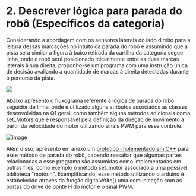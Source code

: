 # 2. Descrever lógica para parada do robô (Específicos da categoria)

Considerando a abordagem com os sensores laterais do lado direito para a leitura dessas marcações no intuito da parada do robô e assumindo que a pista será similar a figura à baixo retirada da cartilha da categoria segue linha, onde o robô será posicionado inicialmente entre as duas marcas laterais à sua direita, proponho-se um programa com uma instrução única de decisão avaliando a quantidade de marcas à direita detectadas durante o percurso da pista.

![](https://www.notion.so/image/https%3A%2F%2Fs3-us-west-2.amazonaws.com%2Fsecure.notion-static.com%2F04f57f7c-6ffd-463c-a6a6-eb22113a9503%2FWhatsApp_Image_2022-04-24_at_22.55.02.jpeg?table=block&id=9a058fe5-c64c-478a-9889-05723e5cc837&spaceId=fe56e0f2-d7ef-4de1-87ea-996fd17a4d65&width=1380&userId=cd3f3164-7205-4bb5-b4da-7d490ed618b8&cache=v2)

Abaixo apresento o fluxograma referente à lógica de parada do robô seguidor de linha, onde é utilizado alguns atributos associados as classes desenvolvidas na Q1 geral, como também alguns métodos adicionais como set_Motors que é responsável pela definição da direção de movimento a partir da velocidade do motor utilizando sinais PWM para esse controle.

![image](https://user-images.githubusercontent.com/99917909/169595958-9069c29a-d1c0-4fff-965d-c430dd7c1566.png)

Além disso, apresento em anexo um [protótipo implementado em C++](https://github.com/giovannirdias/Desafio-TAMANDUATECH---Segue-Linha/blob/main/Desafio%20Programa%C3%A7%C3%A3o/(Especifico)%20Q2/right_marks_stop.cpp) para esse método de parada do robô, cabendo ressaltar que algumas partes relacionadas a esse programa são assumidas como implementadas em outras files, como exemplo o método set_motor associado a uma possível biblioteca "motor.h". Exemplificando, esse método utilizando o arduino é estabelecido através da função digitalWrite() uma comunicação com as portas do drive de ponte H do motor e o sinal PWM.
